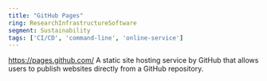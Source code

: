 ```yaml
---
title: "GitHub Pages"
ring: ResearchInfrastructureSoftware
segment: Sustainability
tags: ['CI/CD', 'command-line', 'online-service']
---
```

https://pages.github.com/
A static site hosting service by GitHub that allows users to publish websites directly from a GitHub repository.
